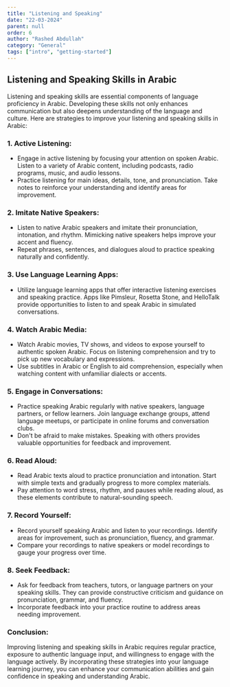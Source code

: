 ```yaml
---
title: "Listening and Speaking"
date: "22-03-2024"
parent: null
order: 6
author: "Rashed Abdullah"
category: "General"
tags: ["intro", "getting-started"]
---
```


## Listening and Speaking Skills in Arabic

Listening and speaking skills are essential components of language proficiency in Arabic. Developing these skills not only enhances communication but also deepens understanding of the language and culture. Here are strategies to improve your listening and speaking skills in Arabic:

### 1. **Active Listening:**

- Engage in active listening by focusing your attention on spoken Arabic. Listen to a variety of Arabic content, including podcasts, radio programs, music, and audio lessons.
- Practice listening for main ideas, details, tone, and pronunciation. Take notes to reinforce your understanding and identify areas for improvement.

### 2. **Imitate Native Speakers:**

- Listen to native Arabic speakers and imitate their pronunciation, intonation, and rhythm. Mimicking native speakers helps improve your accent and fluency.
- Repeat phrases, sentences, and dialogues aloud to practice speaking naturally and confidently.

### 3. **Use Language Learning Apps:**

- Utilize language learning apps that offer interactive listening exercises and speaking practice. Apps like Pimsleur, Rosetta Stone, and HelloTalk provide opportunities to listen to and speak Arabic in simulated conversations.

### 4. **Watch Arabic Media:**

- Watch Arabic movies, TV shows, and videos to expose yourself to authentic spoken Arabic. Focus on listening comprehension and try to pick up new vocabulary and expressions.
- Use subtitles in Arabic or English to aid comprehension, especially when watching content with unfamiliar dialects or accents.

### 5. **Engage in Conversations:**

- Practice speaking Arabic regularly with native speakers, language partners, or fellow learners. Join language exchange groups, attend language meetups, or participate in online forums and conversation clubs.
- Don't be afraid to make mistakes. Speaking with others provides valuable opportunities for feedback and improvement.

### 6. **Read Aloud:**

- Read Arabic texts aloud to practice pronunciation and intonation. Start with simple texts and gradually progress to more complex materials.
- Pay attention to word stress, rhythm, and pauses while reading aloud, as these elements contribute to natural-sounding speech.

### 7. **Record Yourself:**

- Record yourself speaking Arabic and listen to your recordings. Identify areas for improvement, such as pronunciation, fluency, and grammar.
- Compare your recordings to native speakers or model recordings to gauge your progress over time.

### 8. **Seek Feedback:**

- Ask for feedback from teachers, tutors, or language partners on your speaking skills. They can provide constructive criticism and guidance on pronunciation, grammar, and fluency.
- Incorporate feedback into your practice routine to address areas needing improvement.

### Conclusion:

Improving listening and speaking skills in Arabic requires regular practice, exposure to authentic language input, and willingness to engage with the language actively. By incorporating these strategies into your language learning journey, you can enhance your communication abilities and gain confidence in speaking and understanding Arabic.
